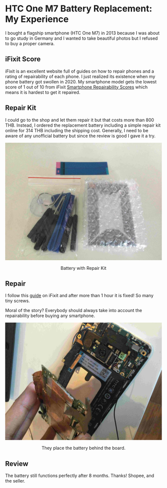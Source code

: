 # HTC One M7 Battery Replacement: My Experience

I bought a flagship smartphone (HTC One M7) in 2013 because I was about to go study in Germany and I wanted to take beautiful photos but I refused to buy a proper camera.

## iFixit Score

iFixit is an excellent website full of guides on how to repair phones and a rating of repairability of each phone. I just realized its existence when my phone battery got swollen in 2020. My smartphone model gets the lowest score of 1 out of 10 from iFixit [Smartphone Repairability Scores](https://www.ifixit.com/smartphone-repairability?sort=score) which means it is hardest to get it repaired.

## Repair Kit

I could go to the shop and let them repair it but that costs more than 800 THB. Instead, I ordered the replacement battery including a simple repair kit online for 314 THB including the shipping cost. Generally, I need to be aware of any unofficial battery but since the review is good I gave it a try.

![repair kit](https://raw.githubusercontent.com/tkiat/my-writings-public/main/blog-data/image/htc_m7-repair_kit.jpg)

<center>Battery with Repair Kit</center>

## Repair

I follow this [guide](https://www.ifixit.com/Guide/HTC+One+Battery+Replacement/30984) on iFixit and after more than 1 hour it is fixed! So many tiny screws.

Moral of the story? Everybody should always take into account the repairability before buying any smartphone.

![HTC One M7 internal](https://raw.githubusercontent.com/tkiat/my-writings-public/main/blog-data/image/htc_m7-internal.jpg)

<center>They place the battery behind the board.</center>

## Review

The battery still functions perfectly after 8 months. Thanks! Shopee, and the seller.
